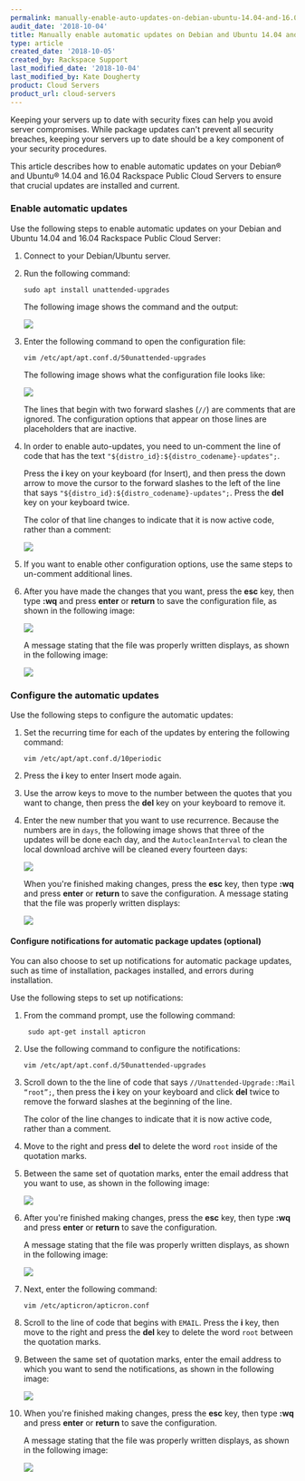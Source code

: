 ```yaml
---
permalink: manually-enable-auto-updates-on-debian-ubuntu-14.04-and-16.04-public-cloud-servers/
audit_date: '2018-10-04'
title: Manually enable automatic updates on Debian and Ubuntu 14.04 and 16.04  Public Cloud Servers
type: article
created_date: '2018-10-05'
created_by: Rackspace Support
last_modified_date: '2018-10-04'
last_modified_by: Kate Dougherty
product: Cloud Servers
product_url: cloud-servers
---
```


Keeping your servers up to date with security fixes can help you avoid server
compromises. While package updates can't prevent all security breaches,
keeping your servers up to date should be a key component of your security
procedures.

This article describes how to enable automatic updates on your Debian&reg; and
Ubuntu&reg; 14.04 and 16.04 Rackspace Public Cloud Servers to ensure that
crucial updates are installed and current.

### Enable automatic updates

Use the following steps to enable automatic updates on your Debian and
Ubuntu 14.04 and 16.04 Rackspace Public Cloud Server:

1. Connect to your Debian/Ubuntu server.

2. Run the following command:

       sudo apt install unattended-upgrades

    The following image shows the command and the output:

    <img src="{% asset_path cloud-servers/manually-enable-auto-updates-on-debian-ubuntu-14.04-and-16.04-public-cloud-servers/picture1.png %}" />

3. Enter the following command to open the configuration file:

       vim /etc/apt/apt.conf.d/50unattended-upgrades

    The following image shows what the configuration file looks like:

    <img src="{% asset_path cloud-servers/manually-enable-auto-updates-on-debian-ubuntu-14.04-and-16.04-public-cloud-servers/picture2.png %}" />

    The lines that begin with two forward slashes (`//`) are comments that are
    ignored. The configuration options that appear on those lines are
    placeholders that are inactive.

4. In order to enable auto-updates, you need to un-comment the line of code
   that has the text `"${distro_id}:${distro_codename}-updates";`.

    Press the **i** key on your keyboard (for Insert), and then press the down
    arrow to move the cursor to the forward slashes to the left of the line
    that says `"${distro_id}:${distro_codename}-updates";`. Press the **del**
    key on your keyboard twice.

    The color of that line changes to indicate that it is now active code,
    rather than a comment:

    <img src="{% asset_path cloud-servers/manually-enable-auto-updates-on-debian-ubuntu-14.04-and-16.04-public-cloud-servers/picture3.png %}" />

5. If you want to enable other configuration options, use the same steps to
   un-comment additional lines.

6. After you have made the changes that you want, press the **esc** key, then
   type **:wq** and press **enter** or **return** to save the configuration
   file, as shown in the following image:

    <img src="{% asset_path cloud-servers/manually-enable-auto-updates-on-debian-ubuntu-14.04-and-16.04-public-cloud-servers/picture4-1.png %}" />

    A message stating that the file was properly written displays, as shown in
    the following image:

    <img src="{% asset_path cloud-servers/manually-enable-auto-updates-on-debian-ubuntu-14.04-and-16.04-public-cloud-servers/picture4-2.png %}" />

### Configure the automatic updates

Use the following steps to configure the automatic updates:

1. Set the recurring time for each of the updates by entering the following
   command:

       vim /etc/apt/apt.conf.d/10periodic

2. Press the **i** key to enter Insert mode again.

3. Use the arrow keys to move to the number between the quotes that you want
   to change, then press the **del** key on your keyboard to remove it.

4. Enter the new number that you want to use recurrence. Because the numbers
   are in `days`, the following image shows that three of the updates will be
   done each day, and the `AutocleanInterval` to clean the local download
   archive will be cleaned every fourteen days:

    <img src="{% asset_path cloud-servers/manually-enable-auto-updates-on-debian-ubuntu-14.04-and-16.04-public-cloud-servers/picture5.png %}" />

    When you're finished making changes, press the **esc** key, then type
    **:wq** and press **enter** or **return** to save the configuration. A
    message stating that the file was properly written displays:

    <img src="{% asset_path cloud-servers/manually-enable-auto-updates-on-debian-ubuntu-14.04-and-16.04-public-cloud-servers/picture6.png %}" />

#### Configure notifications for automatic package updates (optional)

You can also choose to set up notifications for automatic package updates,
such as time of installation, packages installed, and errors during
installation.

Use the following steps to set up notifications:

1. From the command prompt, use the following command:

        sudo apt-get install apticron

2. Use the following command to configure the notifications:

       vim /etc/apt/apt.conf.d/50unattended-upgrades

3. Scroll down to the the line of code that says
   `//Unattended-Upgrade::Mail “root”;`, then press the **i** key on your
   keyboard and click **del** twice to remove the forward slashes at the
   beginning of the line.

    The color of the line changes to indicate that it is now active code,
    rather than a comment.

4. Move to the right and press **del** to delete the word `root` inside of the
   quotation marks.

5. Between the same set of quotation marks, enter the email
   address that you want to use, as shown in the following image:

    <img src="{% asset_path cloud-servers/manually-enable-auto-updates-on-debian-ubuntu-14.04-and-16.04-public-cloud-servers/picture8.png %}" />

6. After you're finished making changes, press the **esc** key, then type
   **:wq** and press **enter** or **return** to save the configuration.

    A message stating that the file was properly written displays, as shown in
    the following image:

    <img src="{% asset_path cloud-servers/manually-enable-auto-updates-on-debian-ubuntu-14.04-and-16.04-public-cloud-servers/picture9.png %}" />

7. Next, enter the following command:

       vim /etc/apticron/apticron.conf

8. Scroll to the line of code that begins with `EMAIL`. Press the **i** key,
   then move to the right and press the **del** key to delete the word `root`
   between the quotation marks.

9. Between the same set of quotation marks, enter the email address to which
   you want to send the notifications, as shown in the following image:

    <img src="{% asset_path cloud-servers/manually-enable-auto-updates-on-debian-ubuntu-14.04-and-16.04-public-cloud-servers/picture10.png %}" />

10. When you're finished making changes, press the **esc** key, then type
    **:wq** and press **enter** or **return** to save the configuration.

     A message stating that the file was properly written displays, as shown
     in the following image:

     <img src="{% asset_path cloud-servers/manually-enable-auto-updates-on-debian-ubuntu-14.04-and-16.04-public-cloud-servers/picture11.png %}" />
